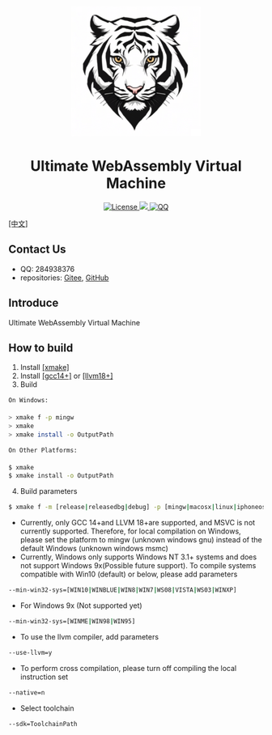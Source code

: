 <div style="text-align:center">
    <img src="documents/images/logo_256x256.png" , alt="logo" />
    <h1>Ultimate WebAssembly Virtual Machine</h1>
    <a href="LICENSE.md">
        <img src="https://img.shields.io/badge/License-Apache%202.0-green.svg" , alt="License" />
    </a>
    <a href="https://en.cppreference.com">
        <img src="https://img.shields.io/badge/language-c++23-blue.svg" ,alt="cppreference" />
    </a>
    <a
        href="http://qm.qq.com/cgi-bin/qm/qr?_wv=1027&k=XZB6BqBhkGX9RI8lNIvPRQpqjIHYDCpZ&authKey=OPmC%2FnGNXThLAV7IKmEQ57uiQCTfb8EraImxCWzVgq9%2FmdgxGU6rA3wZB%2BbCVxjq&noverify=0&group_code=284938376">
        <img src="https://img.shields.io/badge/chat-on%20QQ-red.svg" , alt="QQ" />
    </a>
</div>

[[中文]](README_CN.md)

## Contact Us

- QQ: 284938376
- repositories: [Gitee](https://gitee.com/UltiELF/ulti-wvm), [GitHub](https://github.com/UltiELF/ulti-wvm)

## Introduce

Ultimate WebAssembly Virtual Machine

## How to build
1. Install [[xmake]](https://github.com/xmake-io/xmake/)
2. Install [[gcc14+]](https://github.com/trcrsired/gcc-releases/releases) or [[llvm18+]](https://github.com/trcrsired/llvm-releases/releases)
3. Build
```bash
On Windows:

> xmake f -p mingw
> xmake 
> xmake install -o OutputPath 
```
```bash
On Other Platforms:

$ xmake 
$ xmake install -o OutputPath 
```
4. Build parameters
```bash
$ xmake f -m [release|releasedbg|debug] -p [mingw|macosx|linux|iphoneos ..] -a [x86_64|i386|aarch|aarch64|loongarch64 ..] --cppstdlib=[default|libstdc++|libc++] ..
```
* Currently, only GCC 14+and LLVM 18+are supported, and MSVC is not currently supported. Therefore, for local compilation on Windows, please set the platform to mingw (unknown windows gnu) instead of the default Windows (unknown windows msmc)
* Currently, Windows only supports Windows NT 3.1+ systems and does not support Windows 9x(Possible future support). To compile systems compatible with Win10 (default) or below, please add parameters
```bash 
--min-win32-sys=[WIN10|WINBLUE|WIN8|WIN7|WS08|VISTA|WS03|WINXP] 
```
* For Windows 9x (Not supported yet)
```bash 
--min-win32-sys=[WINME|WIN98|WIN95]
```
* To use the llvm compiler, add parameters
```bash 
--use-llvm=y
```
* To perform cross compilation, please turn off compiling the local instruction set
```bash 
--native=n
```
* Select toolchain
```bash 
--sdk=ToolchainPath
```
